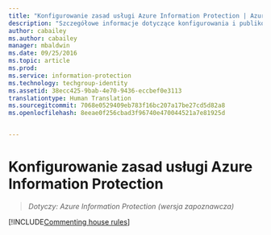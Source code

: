 ```yaml
---
title: "Konfigurowanie zasad usługi Azure Information Protection | Azure Information Protection"
description: "Szczegółowe informacje dotyczące konfigurowania i publikowania zasad usługi Azure Information Protection."
author: cabailey
ms.author: cabailey
manager: mbaldwin
ms.date: 09/25/2016
ms.topic: article
ms.prod: 
ms.service: information-protection
ms.technology: techgroup-identity
ms.assetid: 38ecc425-9bab-4e70-9436-eccbef0e3113
translationtype: Human Translation
ms.sourcegitcommit: 7068e0529409eb783f16bc207a17be27cd5d82a8
ms.openlocfilehash: 8eeae0f256cbad3f96740e470044521a7e81925d


---
```


# <a name="configuring-the-azure-information-protection-policy"></a>Konfigurowanie zasad usługi Azure Information Protection 

>*Dotyczy: Azure Information Protection (wersja zapoznawcza)*

[!INCLUDE[Commenting house rules](../includes/houserules.md)]



<!--HONumber=Jan17_HO4-->


